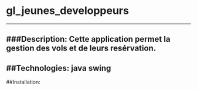 # gl_jeunes_developpeurs
---
###Description:
Cette application permet la gestion des vols et de leurs resérvation.
---
##Technologies:
java
swing
---
##Installation:

